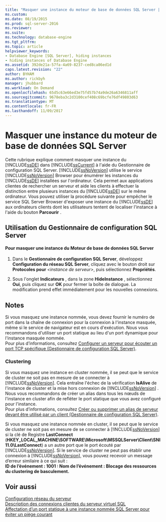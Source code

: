 ```yaml
---
title: "Masquer une instance du moteur de base de données SQL Server | Microsoft Docs"
ms.custom: 
ms.date: 08/19/2015
ms.prod: sql-server-2016
ms.reviewer: 
ms.suite: 
ms.technology: database-engine
ms.tgt_pltfrm: 
ms.topic: article
helpviewer_keywords:
- Database Engine [SQL Server], hiding instances
- hiding instances of Database Engine
ms.assetid: 392de21a-57fa-4a69-8237-ced8ca86ed1d
caps.latest.revision: "22"
author: BYHAM
ms.author: rickbyh
manager: jhubbard
ms.workload: On Demand
ms.openlocfilehash: 65d5c63e66ed3e75fd57b74a9de26a6346811aff
ms.sourcegitcommit: 9678eba3c2d3100cef408c69bcfe76df49803d63
ms.translationtype: MT
ms.contentlocale: fr-FR
ms.lasthandoff: 11/09/2017
---
```

# <a name="hide-an-instance-of-sql-server-database-engine"></a>Masquer une instance du moteur de base de données SQL Server
  Cette rubrique explique comment masquer une instance du [!INCLUDE[ssDE](../../includes/ssde-md.md)] dans [!INCLUDE[ssCurrent](../../includes/sscurrent-md.md)] à l'aide du Gestionnaire de configuration SQL Server. [!INCLUDE[ssNoVersion](../../includes/ssnoversion-md.md)] utilise le service [!INCLUDE[ssNoVersion](../../includes/ssnoversion-md.md)] Browser pour énumérer les instances du [!INCLUDE[ssDE](../../includes/ssde-md.md)] installées sur l'ordinateur. Cela permet aux applications clientes de rechercher un serveur et aide les clients à effectuer la distinction entre plusieurs instances du [!INCLUDE[ssDE](../../includes/ssde-md.md)] sur le même ordinateur. Vous pouvez utiliser la procédure suivante pour empêcher le service SQL Server Browser d'exposer une instance du [!INCLUDE[ssDE](../../includes/ssde-md.md)] aux ordinateurs clients dont les utilisateurs tentent de localiser l'instance à l'aide du bouton **Parcourir** .  
  
##  <a name="SSMSProcedure"></a> Utilisation du Gestionnaire de configuration SQL Server  
  
#### <a name="to-hide-an-instance-of-the-sql-server-database-engine"></a>Pour masquer une instance du Moteur de base de données SQL Server  
  
1.  Dans le **Gestionnaire de configuration SQL Server**, développez **Configuration du réseau SQL Server**, cliquez avec le bouton droit sur **Protocoles pour** *\<instance de serveur>*, puis sélectionnez **Propriétés**.  
  
2.  Sous l'onglet **Indicateurs** , dans la zone **HideInstance** , sélectionnez **Oui**, puis cliquez sur **OK** pour fermer la boîte de dialogue. La modification prend effet immédiatement pour les nouvelles connexions.  
  
## <a name="remarks"></a>Notes  
 Si vous masquez une instance nommée, vous devez fournir le numéro de port dans la chaîne de connexion pour la connexion à l'instance masquée, même si le service de navigateur est en cours d'exécution. Nous vous recommandons d'utiliser un port statique au lieu d'un port dynamique pour l'instance masquée nommée.  
  Pour plus d’informations, consultez [Configurer un serveur pour écouter un port TCP spécifique &#40;Gestionnaire de configuration SQL Server&#41;](../../database-engine/configure-windows/configure-a-server-to-listen-on-a-specific-tcp-port.md).  
  
### <a name="clustering"></a>Clustering  
 Si vous masquez une instance en cluster nommée, il se peut que le service de cluster ne soit pas en mesure de se connecter à [!INCLUDE[ssNoVersion](../../includes/ssnoversion-md.md)]. Cela entraîne l'échec de la vérification **IsAlive** de l'instance de cluster et la mise hors connexion de [!INCLUDE[ssNoVersion](../../includes/ssnoversion-md.md)] . Nous vous recommandons de créer un alias dans tous les nœuds de l'instance en cluster afin de refléter le port statique que vous avez configuré pour l'instance.  
 Pour plus d’informations, consultez [Créer ou supprimer un alias de serveur devant être utilisé par un client &#40;Gestionnaire de configuration SQL Server&#41;](../../database-engine/configure-windows/create-or-delete-a-server-alias-for-use-by-a-client.md).  
  
 Si vous masquez une instance nommée en cluster, il se peut que le service de cluster ne soit pas en mesure de se connecter à [!INCLUDE[ssNoVersion](../../includes/ssnoversion-md.md)] si la clé de Registre **LastConnect** (**HKEY_LOCAL_MACHINE\SOFTWARE\Microsoft\MSSQLServer\Client\SNI11.0\LastConnect**) a un autre port que le port écouté par [!INCLUDE[ssNoVersion](../../includes/ssnoversion-md.md)]. Si le service de cluster ne peut pas établir une connexion à [!INCLUDE[ssNoVersion](../../includes/ssnoversion-md.md)], vous pouvez recevoir un message d’erreur similaire à ce qui suit :  
**ID de l’événement : 1001 : Nom de l’événement : Blocage des ressources du clustering de basculement.**  
  
## <a name="see-also"></a>Voir aussi  
 [Configuration réseau du serveur](../../database-engine/configure-windows/server-network-configuration.md)   
 [Description des connexions clientes du serveur virtuel SQL](https://support.microsoft.com/kb/273673)   
 [Affectation d’un port statique à une instance nommée SQL Server pour éviter un piège courant](http://blogs.msdn.com/b/arvindsh/archive/2012/09/08/how-to-assign-a-static-port-to-a-sql-server-named-instance-and-avoid-a-common-pitfall.aspx)  
  
  

